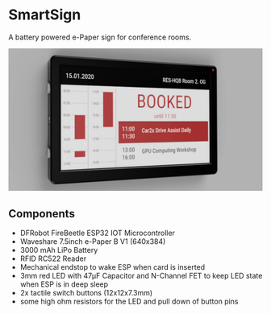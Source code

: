 # SmartSign
A battery powered e-Paper sign for conference rooms.

![](docs/smartsign_rendering.jpg)

## Components
* DFRobot FireBeetle ESP32 IOT Microcontroller
* Waveshare 7.5inch e-Paper B V1 (640x384)
* 3000 mAh LiPo Battery
* RFID RC522 Reader
* Mechanical endstop to wake ESP when card is inserted
* 3mm red LED with 47µF Capacitor and N-Channel FET to keep LED state when ESP is in deep sleep
* 2x tactile switch buttons (12x12x7.3mm)
* some high ohm resistors for the LED and pull down of button pins
